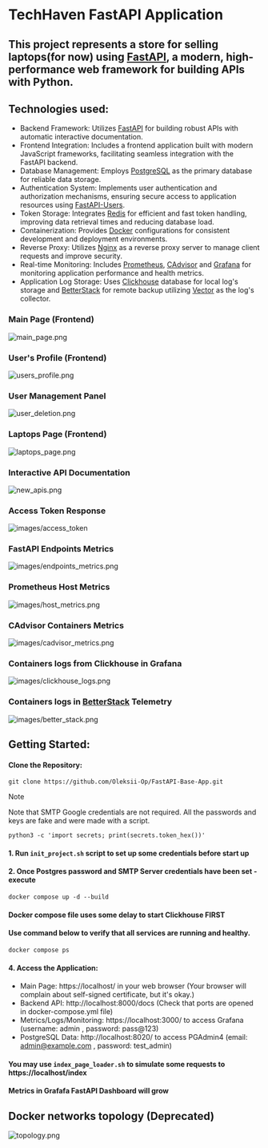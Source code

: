 # TechHaven FastAPI Application

## This project represents a store for selling laptops(for now) using [FastAPI](https://fastapi.tiangolo.com/), a modern, high-performance web framework for building APIs with Python.

## Technologies used:
* Backend Framework: Utilizes [FastAPI](https://fastapi.tiangolo.com/) for building robust APIs with automatic interactive documentation.
* Frontend Integration: Includes a frontend application built with modern JavaScript frameworks, facilitating seamless integration with the FastAPI backend.
* Database Management: Employs [PostgreSQL](https://www.postgresql.org/) as the primary database for reliable data storage.
* Authentication System: Implements user authentication and authorization mechanisms, ensuring secure access to application resources using [FastAPI-Users](https://fastapi-users.github.io/fastapi-users/latest/).
* Token Storage: Integrates [Redis](https://redis.io/) for efficient and fast token handling, improving data retrieval times and reducing database load.
* Containerization: Provides [Docker](https://www.docker.com/) configurations for consistent development and deployment environments.
* Reverse Proxy: Utilizes [Nginx](https://nginx.org/) as a reverse proxy server to manage client requests and improve security.
* Real-time Monitoring: Includes [Prometheus](https://prometheus.io/), [CAdvisor](https://github.com/google/cadvisor) and [Grafana](https://grafana.com/) for monitoring application performance and health metrics.
* Application Log Storage: Uses [Clickhouse](https://clickhouse.com/) database for local log's storage and [BetterStack](https://betterstack.com/community/guides/logging/docker-logs/) for remote backup utilizing [Vector](https://vector.dev/) as the log's collector.



### Main Page (Frontend)
![main_page.png](images/main_page.png)
### User's Profile (Frontend)
![users_profile.png](images/users_profile.png)
### User Management Panel
![user_deletion.png](images/user_deletion.png)
### Laptops Page (Frontend)
![laptops_page.png](images/laptops_page.png)
### Interactive API Documentation
![new_apis.png](images/new_apis.png)
### Access Token Response
![images/access_token](/images/access_token.png)
### FastAPI Endpoints Metrics
![images/endpoints_metrics.png](images/endpoints_metrics.png)
### Prometheus Host Metrics
![images/host_metrics.png](/images/host_metrics.png)
### CAdvisor Containers Metrics
![images/cadvisor_metrics.png](images/cadvisor_metrics.png)
### Containers logs from Clickhouse in Grafana
![images/clickhouse_logs.png](images/clickhouse_logs.png)
### Containers logs in [BetterStack](https://betterstack.com/community/guides/logging/docker-logs/) Telemetry
![images/better_stack.png](images/better_stack.png)



## Getting Started:

#### Clone the Repository:

```shell
git clone https://github.com/Oleksii-Op/FastAPI-Base-App.git
```

> [!NOTE]
> Note that SMTP Google credentials are not required.
> All the passwords and keys are fake and were made with a script.
```shell
python3 -c 'import secrets; print(secrets.token_hex())'
```
#### 1. Run `init_project.sh` script to set up some credentials before start up

#### 2. Once Postgres password and SMTP Server credentials have been set - execute
```shell
docker compose up -d --build
```
#### Docker compose file uses some delay to start Clickhouse FIRST

#### Use command below to verify that all services are running and healthy.
```bash
docker compose ps
```
#### 4. Access the Application:

* Main Page: https://localhost/ in your web browser (Your browser will complain about self-signed certificate, but it's okay.)
* Backend API: http://localhost:8000/docs (Check that ports are opened in docker-compose.yml file)
* Metrics/Logs/Monitoring: https://localhost:3000/ to access Grafana (username: admin , password: pass@123)
* PostgreSQL Data: http://localhost:8020/ to access PGAdmin4 (email: admin@example.com , password: test_admin)

#### You may use `index_page_loader.sh` to simulate some requests to https://localhost/index
#### Metrics in Grafafa FastAPI Dashboard will grow


## Docker networks topology (Deprecated)
![topology.png](topology.png)
